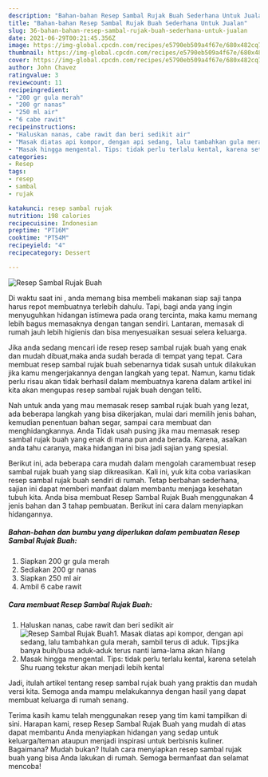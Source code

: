 ```yaml
---
description: "Bahan-bahan Resep Sambal Rujak Buah Sederhana Untuk Jualan"
title: "Bahan-bahan Resep Sambal Rujak Buah Sederhana Untuk Jualan"
slug: 36-bahan-bahan-resep-sambal-rujak-buah-sederhana-untuk-jualan
date: 2021-06-29T00:21:45.356Z
image: https://img-global.cpcdn.com/recipes/e5790eb509a4f67e/680x482cq70/resep-sambal-rujak-buah-foto-resep-utama.jpg
thumbnail: https://img-global.cpcdn.com/recipes/e5790eb509a4f67e/680x482cq70/resep-sambal-rujak-buah-foto-resep-utama.jpg
cover: https://img-global.cpcdn.com/recipes/e5790eb509a4f67e/680x482cq70/resep-sambal-rujak-buah-foto-resep-utama.jpg
author: John Chavez
ratingvalue: 3
reviewcount: 11
recipeingredient:
- "200 gr gula merah"
- "200 gr nanas"
- "250 ml air"
- "6 cabe rawit"
recipeinstructions:
- "Haluskan nanas, cabe rawit dan beri sedikit air"
- "Masak diatas api kompor, dengan api sedang, lalu tambahkan gula merah, sambil terus di aduk. Tips:jika banya buih/busa aduk-aduk terus nanti lama-lama akan hilang"
- "Masak hingga mengental. Tips: tidak perlu terlalu kental, karena setelah Shu ruang tekstur akan menjadi lebih kental"
categories:
- Resep
tags:
- resep
- sambal
- rujak

katakunci: resep sambal rujak 
nutrition: 198 calories
recipecuisine: Indonesian
preptime: "PT16M"
cooktime: "PT54M"
recipeyield: "4"
recipecategory: Dessert

---
```



![Resep Sambal Rujak Buah](https://img-global.cpcdn.com/recipes/e5790eb509a4f67e/680x482cq70/resep-sambal-rujak-buah-foto-resep-utama.jpg)

Di waktu  saat ini , anda memang bisa membeli makanan siap saji tanpa harus repot membuatnya terlebih dahulu. Tapi, bagi anda yang ingin menyuguhkan hidangan istimewa pada orang tercinta, maka kamu memang lebih bagus memasaknya dengan tangan sendiri. Lantaran, memasak di rumah jauh lebih higienis dan bisa menyesuaikan sesuai selera keluarga.

Jika anda sedang mencari ide resep resep sambal rujak buah yang enak dan mudah dibuat,maka anda sudah berada di tempat yang tepat. Cara membuat resep sambal rujak buah  sebenarnya tidak susah untuk dilakukan jika kamu mengerjakannya dengan langkah yang tepat. Namun, kamu tidak perlu risau akan tidak berhasil dalam membuatnya 
karena dalam artikel ini kita akan mengupas resep sambal rujak buah dengan teliti.  



Nah untuk anda yang mau memasak resep sambal rujak buah yang lezat, ada beberapa langkah yang bisa dikerjakan, mulai dari memilih jenis bahan, kemudian penentuan bahan segar, sampai cara membuat dan menghidangkannya. Anda Tidak usah pusing jika mau memasak resep sambal rujak buah yang enak di mana pun anda berada. Karena, asalkan anda  tahu caranya, maka hidangan ini bisa jadi sajian yang spesial.

Berikut ini, ada beberapa cara mudah dalam mengolah caramembuat resep sambal rujak buah yang siap dikreasikan. Kali ini, yuk kita coba variasikan resep sambal rujak buah sendiri di rumah. Tetap berbahan sederhana, sajian ini dapat memberi manfaat dalam membantu menjaga kesehatan tubuh kita. Anda bisa membuat Resep Sambal Rujak Buah menggunakan 4 jenis bahan dan 3 tahap pembuatan. Berikut ini cara dalam menyiapkan hidangannya.

<!--inarticleads1-->

##### Bahan-bahan dan bumbu yang diperlukan dalam pembuatan Resep Sambal Rujak Buah:

1. Siapkan 200 gr gula merah
1. Sediakan 200 gr nanas
1. Siapkan 250 ml air
1. Ambil 6 cabe rawit




<!--inarticleads2-->

##### Cara membuat Resep Sambal Rujak Buah:

1. Haluskan nanas, cabe rawit dan beri sedikit air
<img src="https://img-global.cpcdn.com/steps/41cdde7a6b6c1fae/160x128cq70/resep-sambal-rujak-buah-langkah-memasak-1-foto.jpg" alt="Resep Sambal Rujak Buah">1. Masak diatas api kompor, dengan api sedang, lalu tambahkan gula merah, sambil terus di aduk. Tips:jika banya buih/busa aduk-aduk terus nanti lama-lama akan hilang
1. Masak hingga mengental. Tips: tidak perlu terlalu kental, karena setelah Shu ruang tekstur akan menjadi lebih kental




Jadi, itulah artikel tentang  resep sambal rujak buah  yang praktis dan mudah versi kita. Semoga anda mampu melakukannya dengan hasil yang dapat membuat keluarga di rumah senang. 

Terima kasih kamu telah menggunakan resep yang tim kami tampilkan di sini. Harapan kami, resep  Resep Sambal Rujak Buah yang mudah di atas dapat membantu Anda menyiapkan hidangan yang sedap untuk keluarga/teman ataupun menjadi inspirasi untuk berbisnis kuliner. Bagaimana? Mudah bukan? Itulah cara menyiapkan resep sambal rujak buah yang bisa Anda lakukan di rumah. Semoga bermanfaat dan selamat mencoba!

